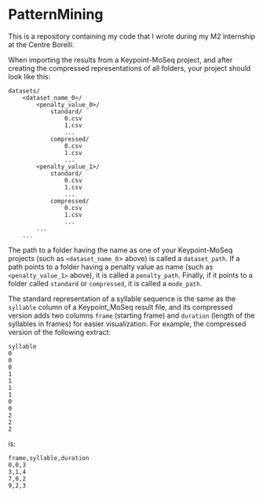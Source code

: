 # PatternMining

This is a repository containing my code that I wrote during my M2 internship at the
Centre Borelli.

When importing the results from a Keypoint-MoSeq project, and after creating the
compressed representations of all folders, your project should look like this:

```
datasets/
    <dataset_name_0>/
        <penalty_value_0>/
            standard/
                0.csv
                1.csv
                ...
            compressed/
                0.csv
                1.csv
                ...
        <penalty_value_1>/
            standard/
                0.csv
                1.csv
                ...
            compressed/
                0.csv
                1.csv
                ...
        ...
    ...
```

The path to a folder having the name as one of your Keypoint-MoSeq projects (such as
`<dataset_name_0`> above) is called a `dataset_path`. If a path points to a folder
having a penalty value as name (such as `<penalty_value_1>` above), it is called a
`penalty_path`. Finally, if it points to a folder called `standard` or `compressed`, it
is called a `mode_path`.

The standard representation of a syllable sequence is the same as the `syllable` column
of a Keypoint_MoSeq result file, and its compressed version adds two columns `frame`
(starting frame) and `duration` (length of the syllables in frames) for easier
visualization. For example, the compressed version of the following extract:
```
syllable
0
0
0
1
1
1
1
0
0
2
2
2
```
is:
```
frame,syllable,duration
0,0,3
3,1,4
7,0,2
9,2,3
```